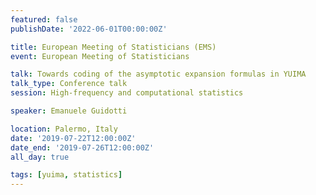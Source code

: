 ```yaml
---
featured: false
publishDate: '2022-06-01T00:00:00Z'

title: European Meeting of Statisticians (EMS)
event: European Meeting of Statisticians

talk: Towards coding of the asymptotic expansion formulas in YUIMA
talk_type: Conference talk
session: High-frequency and computational statistics

speaker: Emanuele Guidotti

location: Palermo, Italy
date: '2019-07-22T12:00:00Z'
date_end: '2019-07-26T12:00:00Z'
all_day: true

tags: [yuima, statistics]
---
```


